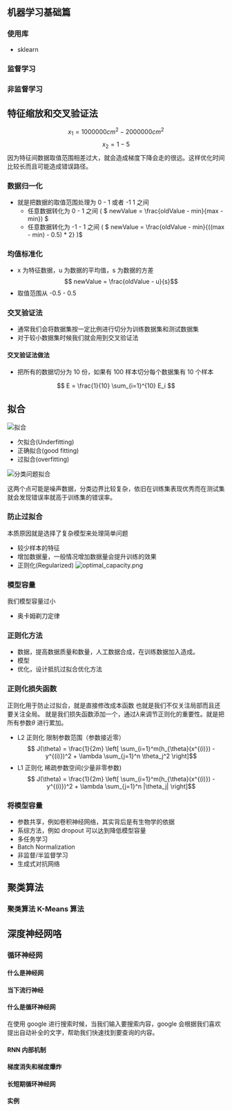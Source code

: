 ## 机器学习基础篇

### 使用库
- sklearn
### 监督学习
### 非监督学习

## 特征缩放和交叉验证法
$$x_1 = 1000000 cm^2 - 2000000 cm^2 \tag{area}$$
$$x_2 = 1 - 5 \tag{room count}$$
因为特征间数据取值范围相差过大，就会造成梯度下降会走的很远。这样优化时间比较长而且可能造成错误路径。
### 数据归一化
- 就是把数据的取值范围处理为 0 - 1 或者 -1 1 之间
    - 任意数据转化为 0 - 1 之间 ( $ newValue = \frac{oldValue - min}{max - min}) $
    - 任意数据转化为 -1 - 1 之间  ( $ newValue = \frac{oldValue - min}{((max - min) - 0.5) * 2} )$
### 均值标准化
- x 为特征数据，u 为数据的平均值，s 为数据的方差
$$ newValue = \frac{oldValue - u}{s}$$
- 取值范围从 -0.5 - 0.5

### 交叉验证法
- 通常我们会将数据集按一定比例进行切分为训练数据集和测试数据集
- 对于较小数据集时候我们就会用到交叉验证法
#### 交叉验证法做法
- 把所有的数据切分为 10 份，如果有 100 样本切分每个数据集有 10 个样本

$$ E = \frac{1}{10} \sum_{i=1}^{10} E_i $$

## 拟合
![拟合](https://upload-images.jianshu.io/upload_images/8207483-75dea78d54022e22.jpeg?imageMogr2/auto-orient/strip%7CimageView2/2/w/1240)

- 欠拟合(Underfitting)
- 正确拟合(good fitting)
- 过拟合(overfitting)

![分类问题拟合](https://upload-images.jianshu.io/upload_images/8207483-3fe71dd2041b94e8.jpg?imageMogr2/auto-orient/strip%7CimageView2/2/w/1240)

这两个点可能是噪声数据，分类边界比较复杂，依旧在训练集表现优秀而在测试集就会发现错误率就高于训练集的错误率。

### 防止过拟合
本质原因就是选择了复杂模型来处理简单问题
- 较少样本的特征
- 增加数据量，一般情况增加数据量会提升训练的效果
- 正则化(Regularized)
![optimal_capacity.png](https://upload-images.jianshu.io/upload_images/8207483-ace52e8f287b78df.png?imageMogr2/auto-orient/strip%7CimageView2/2/w/1240)

### 模型容量
我们模型容量过小
- 奥卡姆剃刀定律
### 正则化方法
- 数据，提高数据质量和数量，人工数据合成，在训练数据加入造成。
- 模型
- 优化，设计抵抗过拟合优化方法

### 正则化损失函数
正则化用于防止过拟合，就是直接修改成本函数
也就是我们不仅关注局部而且还要关注全局。
就是我们损失函数添加一个，通过$\lambda$来调节正则化的重要性。就是把所有参数$\theta$ 进行累加。
- L2 正则化
限制参数范围（参数接近零）
$$ J(\theta) = \frac{1}{2m} \left[ \sum_{i=1}^m(h_{\theta}(x^{(i)}) - y^{(i)})^2 + \lambda \sum_{j=1}^n \theta_j^2 \right]$$
- L1 正则化
稀疏参数空间(少量非零参数)
$$ J(\theta) = \frac{1}{2m} \left[ \sum_{i=1}^m(h_{\theta}(x^{(i)}) - y^{(i)})^2 + \lambda \sum_{j=1}^n |\theta_j| \right]$$

### 将模型容量
- 参数共享，例如卷积神经网络，其实背后是有生物学的依据
- 系综方法，例如 dropout 可以达到降低模型容量
- 多任务学习
- Batch Normalization
- 非监督/半监督学习
- 生成式对抗网络 


## 聚类算法
### 聚类算法 K-Means 算法



## 深度神经网咯
### 循环神经网
#### 什么是神经网
#### 当下流行神经
#### 什么是循环神经网
在使用 google 进行搜索时候，当我们输入要搜索内容，google 会根据我们喜欢提出自动补全的文字，帮助我们快速找到要查询的内容。
#### RNN 内部机制
#### 梯度消失和梯度爆炸
#### 长短期循环神经网
#### 实例